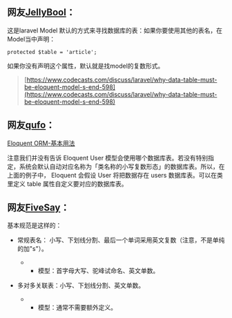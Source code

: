 ## **网友**[JellyBool](https://www.codecasts.com/user/JellyBool)：

这是laravel Model 默认的方式来寻找数据库的表：如果你要使用其他的表名，在Model当中声明：

```
protected $table = 'article';
```

如果你没有声明这个属性，默认就是找model的复数形式。

> [https://www.codecasts.com/discuss/laravel/why-data-table-must-be-eloquent-model-s-end-598](https://www.codecasts.com/discuss/laravel/why-data-table-must-be-eloquent-model-s-end-598)

## **网友**[qufo](http://wenda.golaravel.com/people/qufo)：

[Eloquent ORM-基本用法](http://v4.golaravel.com/docs/4.2/eloquent#basic-usage)

注意我们并没有告诉 Eloquent User 模型会使用哪个数据库表。若没有特别指定，系统会默认自动对应名称为「类名称的小写复数形态」的数据库表。所以，在上面的例子中， Eloquent 会假设 User 将把数据存在 users 数据库表。可以在类里定义 table 属性自定义要对应的数据库表。

## **网友**[FiveSay](http://wenda.golaravel.com/people/FiveSay)：

基本规范是这样的：

* 常规表名： 小写、下划线分割、最后一个单词采用英文复数（注意，不是单纯的加"s"）。

  * * 模型：首字母大写、驼峰试命名、英文单数。

* 多对多关联表：小写、下划线分割、英文单数。

  * * 模型：通常不需要额外定义。



